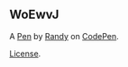 WoEwvJ
------


A [Pen](http://codepen.io/bobandy04/pen/WoEwvJ) by [Randy](http://codepen.io/bobandy04) on [CodePen](http://codepen.io/).

[License](http://codepen.io/bobandy04/pen/WoEwvJ/license).